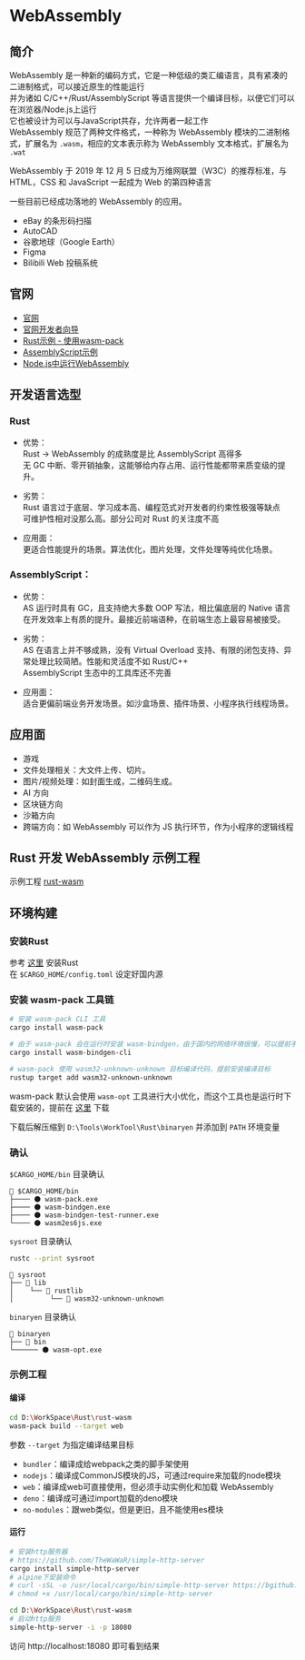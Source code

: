 # WebAssembly

## 简介
WebAssembly 是一种新的编码方式，它是一种低级的类汇编语言，具有紧凑的二进制格式，可以接近原生的性能运行  
并为诸如 C/C++/Rust/AssemblyScript 等语言提供一个编译目标，以便它们可以在浏览器/Node.js上运行  
它也被设计为可以与JavaScript共存，允许两者一起工作  
WebAssembly 规范了两种文件格式，一种称为 WebAssembly 模块的二进制格式，扩展名为 ``.wasm``，相应的文本表示称为 WebAssembly 文本格式，扩展名为 ``.wat``

WebAssembly 于 2019 年 12 月 5 日成为万维网联盟（W3C）的推荐标准，与 HTML，CSS 和 JavaScript 一起成为 Web 的第四种语言  

一些目前已经成功落地的 WebAssembly 的应用。
 - eBay 的条形码扫描
 - AutoCAD
 - 谷歌地球（Google Earth）
 - Figma
 - Bilibili Web 投稿系统

## 官网
- [官网](https://webassembly.org/)
- [官网开发者向导](https://webassembly.org/getting-started/developers-guide/)
- [Rust示例 - 使用wasm-pack ](https://developer.mozilla.org/en-US/docs/WebAssembly/Rust_to_wasm)
- [AssemblyScript示例](https://www.assemblyscript.org/getting-started.html)
- [Node.js中运行WebAssembly](https://dev.nodejs.cn/learn/nodejs-with-webassembly/)


## 开发语言选型

### Rust

- 优势：  
  Rust -> WebAssembly 的成熟度是比 AssemblyScript 高得多  
  无 GC 中断、零开销抽象，这能够给内存占用、运行性能都带来质变级的提升。

- 劣势：  
  Rust 语言过于底层、学习成本高、编程范式对开发者的约束性极强等缺点  
  可维护性相对没那么高。部分公司对 Rust 的关注度不高

- 应用面：  
  更适合性能提升的场景。算法优化，图片处理，文件处理等纯优化场景。  

### AssemblyScript：

- 优势：  
  AS 运行时具有 GC，且支持绝大多数 OOP 写法，相比偏底层的 Native 语言在开发效率上有质的提升。最接近前端语种，在前端生态上最容易被接受。

- 劣势：  
  AS 在语言上并不够成熟，没有 Virtual Overload 支持、有限的闭包支持、异常处理比较简陋。性能和灵活度不如 Rust/C++  
  AssemblyScript 生态中的工具库还不完善

- 应用面：  
  适合更偏前端业务开发场景。如沙盒场景、插件场景、小程序执行线程场景。  

## 应用面
 - 游戏
 - 文件处理相关：大文件上传、切片。
 - 图片/视频处理：如封面生成，二维码生成。
 - AI 方向
 - 区块链方向
 - 沙箱方向
 - 跨端方向：如 WebAssembly 可以作为 JS 执行环节，作为小程序的逻辑线程

## Rust 开发 WebAssembly 示例工程

示例工程 [rust-wasm](../Rust/rust-wasm/)

## 环境构建

### 安装Rust
参考 [这里](../Rust/Rust-DevEnv_zh_CN.md) 安装Rust  
在 ``$CARGO_HOME/config.toml`` 设定好国内源

### 安装 wasm-pack 工具链

```bash
# 安装 wasm-pack CLI 工具
cargo install wasm-pack

# 由于 wasm-pack 会在运行时安装 wasm-bindgen，由于国内的网络环境很慢，可以提前手动安装
cargo install wasm-bindgen-cli

# wasm-pack 使用 wasm32-unknown-unknown 目标编译代码，提前安装编译目标
rustup target add wasm32-unknown-unknown
```

wasm-pack 默认会使用 ``wasm-opt`` 工具进行大小优化，而这个工具也是运行时下载安装的，提前在 [这里](https://bgithub.xyz/WebAssembly/binaryen/releases/download/version_117/binaryen-version_117-x86_64-windows.tar.gz) 下载

下载后解压缩到 ``D:\Tools\WorkTool\Rust\binaryen`` 并添加到 ``PATH`` 环境变量

### 确认

``$CARGO_HOME/bin`` 目录确认
```text
📂 $CARGO_HOME/bin
├──── 🌑 wasm-pack.exe
├──── 🌑 wasm-bindgen.exe
├──── 🌑 wasm-bindgen-test-runner.exe
└──── 🌑 wasm2es6js.exe
```

``sysroot`` 目录确认
```bash
rustc --print sysroot
```
```text
📂 sysroot
├── 📂 lib
│    └── 📂 rustlib
│         └── 📂 wasm32-unknown-unknown
```

``binaryen`` 目录确认
```text
📂 binaryen
├── 📂 bin
└────── 🌑 wasm-opt.exe
```

### 示例工程

#### 编译
```bash
cd D:\WorkSpace\Rust\rust-wasm
wasm-pack build --target web
```

参数 ``--target`` 为指定编译结果目标
- ``bundler``：编译成给webpack之类的脚手架使用
- ``nodejs``：编译成CommonJS模块的JS，可通过require来加载的node模块
- ``web``：编译成web可直接使用，但必须手动实例化和加载 WebAssembly
- ``deno``：编译成可通过import加载的deno模块
- ``no-modules``：跟web类似，但是更旧，且不能使用es模块

#### 运行

```bash
# 安装http服务器
# https://github.com/TheWaWaR/simple-http-server
cargo install simple-http-server
# alpine下安装命令
# curl -sSL -o /usr/local/cargo/bin/simple-http-server https://bgithub.xyz/TheWaWaR/simple-http-server/releases/download/v0.6.9/x86_64-unknown-linux-musl-simple-http-server
# chmod +x /usr/local/cargo/bin/simple-http-server

cd D:\WorkSpace\Rust\rust-wasm
# 启动http服务
simple-http-server -i -p 18080
```

访问 http://localhost:18080 即可看到结果

